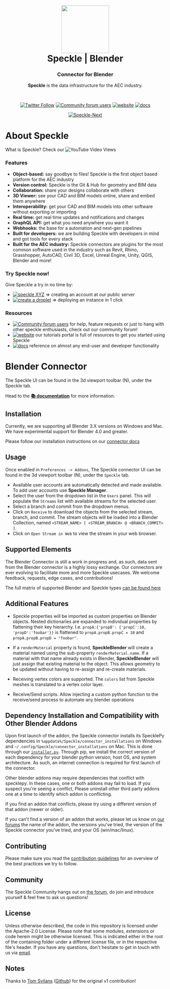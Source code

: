 <h1 align="center">
  <img src="https://user-images.githubusercontent.com/2679513/131189167-18ea5fe1-c578-47f6-9785-3748178e4312.png" width="150px"/><br/>
  Speckle | Blender
</h1>
<h3 align="center">
    Connector for Blender
</h3>
<p align="center"><b>Speckle</b> is the data infrastructure for the AEC industry.</p><br/>

<p align="center"><a href="https://twitter.com/SpeckleSystems"><img src="https://img.shields.io/twitter/follow/SpeckleSystems?style=social" alt="Twitter Follow"></a> <a href="https://speckle.community"><img src="https://img.shields.io/discourse/users?server=https%3A%2F%2Fspeckle.community&amp;style=flat-square&amp;logo=discourse&amp;logoColor=white" alt="Community forum users"></a> <a href="https://speckle.systems"><img src="https://img.shields.io/badge/https://-speckle.systems-royalblue?style=flat-square" alt="website"></a> <a href="https://speckle.guide/dev/"><img src="https://img.shields.io/badge/docs-speckle.guide-orange?style=flat-square&amp;logo=read-the-docs&amp;logoColor=white" alt="docs"></a></p>
<p align="center"><a href="https://github.com/specklesystems/speckle-blender/"><img src="https://circleci.com/gh/specklesystems/speckle-blender.svg?style=svg&amp;circle-token=76eabd350ea243575cbb258b746ed3f471f7ac29" alt="Speckle-Next"></a> </p>

# About Speckle

What is Speckle? Check our ![YouTube Video Views](https://img.shields.io/youtube/views/B9humiSpHzM?label=Speckle%20in%201%20minute%20video&style=social)

### Features

- **Object-based:** say goodbye to files! Speckle is the first object based platform for the AEC industry
- **Version control:** Speckle is the Git & Hub for geometry and BIM data
- **Collaboration:** share your designs collaborate with others
- **3D Viewer:** see your CAD and BIM models online, share and embed them anywhere
- **Interoperability:** get your CAD and BIM models into other software without exporting or importing
- **Real time:** get real time updates and notifications and changes
- **GraphQL API:** get what you need anywhere you want it
- **Webhooks:** the base for a automation and next-gen pipelines
- **Built for developers:** we are building Speckle with developers in mind and got tools for every stack
- **Built for the AEC industry:** Speckle connectors are plugins for the most common software used in the industry such as Revit, Rhino, Grasshopper, AutoCAD, Civil 3D, Excel, Unreal Engine, Unity, QGIS, Blender and more!

### Try Speckle now!

Give Speckle a try in no time by:

- [![speckle XYZ](https://img.shields.io/badge/https://-speckle.xyz-0069ff?style=flat-square&logo=hackthebox&logoColor=white)](https://speckle.xyz) ⇒ creating an account at our public server
- [![create a droplet](https://img.shields.io/badge/Create%20a%20Droplet-0069ff?style=flat-square&logo=digitalocean&logoColor=white)](https://marketplace.digitalocean.com/apps/speckle-server?refcode=947a2b5d7dc1) ⇒ deploying an instance in 1 click 

### Resources

- [![Community forum users](https://img.shields.io/badge/community-forum-green?style=for-the-badge&logo=discourse&logoColor=white)](https://speckle.community) for help, feature requests or just to hang with other speckle enthusiasts, check out our community forum!
- [![website](https://img.shields.io/badge/tutorials-speckle.systems-royalblue?style=for-the-badge&logo=youtube)](https://speckle.systems) our tutorials portal is full of resources to get you started using Speckle
- [![docs](https://img.shields.io/badge/docs-speckle.guide-orange?style=for-the-badge&logo=read-the-docs&logoColor=white)](https://speckle.guide/user/blender.html) reference on almost any end-user and developer functionality


# Blender Connector

The Speckle UI can be found in the 3d viewport toolbar (N), under the Speckle tab.

Head to the [**📚 documentation**](https://speckle.guide/user/blender.html) for more information.

## Installation

Currently, we are supporting all Blender 3.X versions on Windows and Mac.
We have experimental support for Blender 4.0 and greater.

Please follow our installation instructions on our [connector docs](https://speckle.guide/user/blender.html#installation)

## Usage
Once enabled in `Preferences -> Addons`,
The Speckle connector UI can be found in the 3d viewport toolbar (N), under the `Speckle` tab.

- Available user accounts are automatically detected and made available. To add user accounts use **Speckle Manager**.
- Select the user from the dropdown list in the `Users` panel. This will populate the `Streams` list with available streams for the selected user.
- Select a branch and commit from the dropdown menus.
- Click on `Receive` to download the objects from the selected stream, branch, and commit. The stream objects will be loaded into a Blender Collection, named `<STREAM_NAME> [ <STREAM_BRANCH> @ <BRANCH_COMMIT> ]`. <!-- You can filter the stream by entering a query into the `Filter` field (i.e. `properties.weight>10` or `type="Mesh"`). -->
- Click on `Open Stream in Web` to view the stream in your web browser.

## Supported Elements

The Blender Connector is still a work in progress and, as such, data sent from the Blender connector is a highly lossy exchange. Our connectors are ever evolving to facilitate more and more Speckle usecases. We welcome feedback, requests, edge cases, and contributions!

The full matrix of supported Blender and Speckle types [can be found here](https://speckle.guide/user/support-tables.html#blender)


## Additional Features

- Speckle properties will be imported as custom properties on Blender objects. Nested dictionaries are expanded to individual properties by flattening their key hierarchy. I.e. `propA:{'propB': {'propC':10, 'propD':'foobar'}}` is flattened to `propA.propB.propC = 10` and `propA.propB.propD = "foobar"`.

- If a `renderMaterial` property is found, **SpeckleBlender** will create a material named using the sub-property `renderMaterial.name`. If a material with that name already exists in Blender, **SpeckleBlender** will just assign that existing material to the object. This allows geometry to be updated without having to re-assign and re-create materials.

- Receiving vertex colors are supported. The `colors` list from Speckle meshes is translated to a vertex color layer.

- Receive/Send scripts. Allow injecting a custom python function to the receive/send process to automate any blender operations

## Dependency Installation and Compatibility with Other Blender Addons

Upon first launch of the addon, the Speckle connector installs its SpecklePy dependencies in `%appdata%/Speckle/connector_installations` on Windows and `~/.config/Speckle/connector_installations` on Mac.
This is done through our [`installer.py`](https://github.com/specklesystems/speckle-blender/blob/main/bpy_speckle/installer.py). Through pip, we install the correct version of each dependency for your blender python version, host OS, and system architecture.
As such, an internet connection is required for first launch of the connector.

Other blender addons may require dependencies that conflict with specklepy. In these cases, one or both addons may fail to load.
If you suspect you're seeing a conflict, Please uninstall other third party addons one at a time to identify which addon is conflicting.

If you find an addon that conflicts, please try using a different version of that addon (newer or older).

If you can't find a version of an addon that works, please let us know on [our forums](https://speckle.community/) the name of the addon, the versions you've tried, the version of the Speckle connector you've tried, and your OS (win/mac/linux).

## Contributing

Please make sure you read the [contribution guidelines](.github/CONTRIBUTING.md) for an overview of the best practices we try to follow.

## Community

The Speckle Community hangs out on [the forum](https://discourse.speckle.works), do join and introduce yourself & feel free to ask us questions!

## License

Unless otherwise described, the code in this repository is licensed under the Apache-2.0 License. Please note that some modules, extensions or code herein might be otherwise licensed. This is indicated either in the root of the containing folder under a different license file, or in the respective file's header. If you have any questions, don't hesitate to get in touch with us via [email](mailto:hello@speckle.systems).

## Notes
Thanks to [Tom Svilans](http://tomsvilans.com) ([Github](https://github.com/tsvilans)) for the original v1 contribution!
